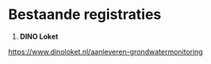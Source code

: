 Bestaande registraties
======================

1.  **DINO Loket**

https://www.dinoloket.nl/aanleveren-grondwatermonitoring
